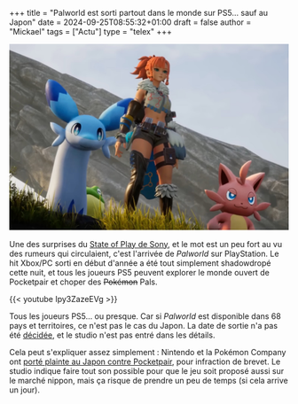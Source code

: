 +++
title = "Palworld est sorti partout dans le monde sur PS5… sauf au Japon"
date = 2024-09-25T08:55:32+01:00
draft = false
author = "Mickael"
tags = ["Actu"]
type = "telex"
+++

![Palworld](palworld.jpg "") 

Une des surprises du [State of Play de Sony](https://nostick.fr/articles/2024/septembre/2509-state-of-play-ghost-of-yotei-remasters-poignee-surprises-/), et le mot est un peu fort au vu des rumeurs qui circulaient, c'est l'arrivée de *Palworld* sur PlayStation. Le hit Xbox/PC sorti en début d'année a été tout simplement shadowdropé cette nuit, et tous les joueurs PS5 peuvent explorer le monde ouvert de Pocketpair et choper des ~~Pokémon~~ Pals.

{{< youtube Ipy3ZazeEVg >}} 

Tous les joueurs PS5… ou presque. Car si *Palworld* est disponible dans 68 pays et territoires, ce n'est pas le cas du Japon. La date de sortie n'a pas été [décidée](https://x.com/Palworld_JP/status/1838716479136763971), et le studio n'est pas entré dans les détails. 

Cela peut s'expliquer assez simplement : Nintendo et la Pokémon Company ont [porté plainte au Japon contre Pocketpair](https://nostick.fr/articles/2024/septembre/1909-nintendo-pokemon-company-attaquent-palworld/), pour infraction de brevet. Le studio indique faire tout son possible pour que le jeu soit proposé aussi sur le marché nippon, mais ça risque de prendre un peu de temps (si cela arrive un jour).